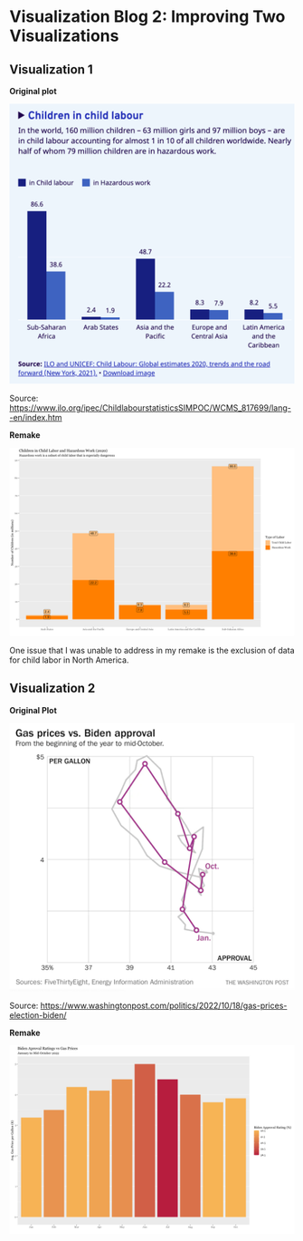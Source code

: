 # Visualization Blog 2: Improving Two Visualizations

## Visualization 1

**Original plot**

![alt text](https://github.com/pazbaum/data_viz_390/blob/main/child_labor.png)

Source: https://www.ilo.org/ipec/ChildlabourstatisticsSIMPOC/WCMS_817699/lang--en/index.htm

**Remake**

![alt text](https://github.com/pazbaum/data_viz_390/blob/main/child_labor_regions_remake.png)

One issue that I was unable to address in my remake is the exclusion of data for child labor in North America.

## Visualization 2

**Original Plot**

![alt text](https://github.com/pazbaum/data_viz_390/blob/main/biden_approval_gas_prices.png)

Source: https://www.washingtonpost.com/politics/2022/10/18/gas-prices-election-biden/

**Remake**

![alt text](https://github.com/pazbaum/data_viz_390/blob/main/biden_approval_gas_prices_remake.png)
